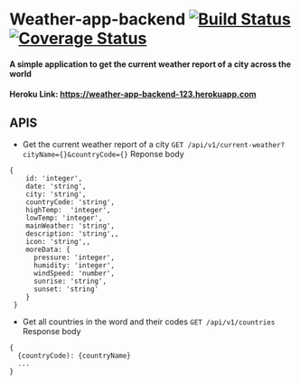 # Weather-app-backend   [![Build Status](https://travis-ci.com/Lundii/weather-app-backend.svg?branch=develop)](https://travis-ci.com/Lundii/weather-app-backend)  [![Coverage Status](https://coveralls.io/repos/github/Lundii/weather-app-backend/badge.svg?branch=develop)](https://coveralls.io/github/Lundii/weather-app-backend?branch=develop)

#### A simple application to get the current weather report of a city across the world 
#### Heroku Link: https://weather-app-backend-123.herokuapp.com

## APIS

*  Get the current weather report of a city `GET /api/v1/current-weather?cityName={}&countryCode={}`
  Reponse body 
  ```
  {
      id: 'integer',
      date: 'string',
      city: 'string',
      countryCode: 'string',
      highTemp:  'integer',
      lowTemp: 'integer',
      mainWeather: 'string',
      description: 'string',,
      icon: 'string',,
      moreData: {
        pressure: 'integer',
        humidity: 'integer',
        windSpeed: 'number',
        sunrise: 'string',
        sunset: 'string'
      }
   }
  ```
  
 * Get all countries in the word and their codes `GET /api/v1/countries`
 Response body 
 ```
 {
   {countryCode): {countryName}
   ...
 }
 ```

